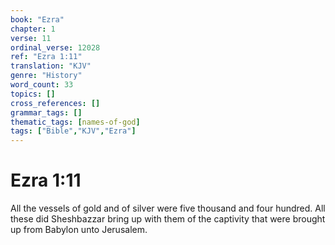 ```yaml
---
book: "Ezra"
chapter: 1
verse: 11
ordinal_verse: 12028
ref: "Ezra 1:11"
translation: "KJV"
genre: "History"
word_count: 33
topics: []
cross_references: []
grammar_tags: []
thematic_tags: [names-of-god]
tags: ["Bible","KJV","Ezra"]
---
```


# Ezra 1:11

All the vessels of gold and of silver were five thousand and four hundred. All these did Sheshbazzar bring up with them of the captivity that were brought up from Babylon unto Jerusalem.
